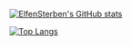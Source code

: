 [![ElfenSterben's GitHub stats](https://github-readme-stats.vercel.app/api?username=ElfenSterben&count_private=true&show_icons=true&theme=moltack)](https://github.com/ElfenSterben/github-readme-stats)


[![Top Langs](https://github-readme-stats.vercel.app/api/top-langs/?username=ElfenSterben)](https://github.com/ElfenSterben/github-readme-stats)
